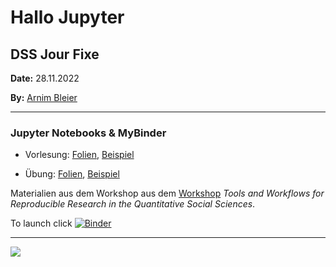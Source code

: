 # Hallo Jupyter
## DSS Jour Fixe

**Date:** 28.11.2022

**By:** [Arnim Bleier](https://www.gesis.org/en/institute/staff/person/arnim.bleier)

--- 

### Jupyter Notebooks & MyBinder

- Vorlesung: [Folien](https://raw.githubusercontent.com/jobreu/reproducible-research-gesis-2022/main/slides/Binder.pdf), [Beispiel](https://github.com/arnim/ggplot2Demo)

- Übung: [Folien](https://raw.githubusercontent.com/jobreu/reproducible-research-gesis-2022/main/exercises/Binder_exercise.pdf), [Beispiel](https://github.com/arnim/COVID-19_Binder)

Materialien aus dem Workshop aus dem [Workshop](https://github.com/jobreu/reproducible-research-gesis-2022) *Tools and Workflows for Reproducible Research in the Quantitative Social Sciences*.




To launch click
[![Binder](https://notebooks.gesis.org/binder/badge.svg)](https://mybinder.org/v2/gh/arnim/HalloJupyterDSS/main)

--- 



[![](https://licensebuttons.net/l/by/3.0/80x15.png)](https://creativecommons.org/licenses/by/4.0/) 

